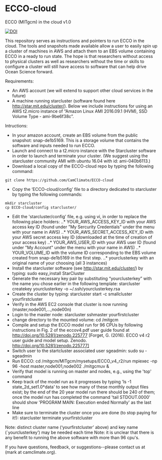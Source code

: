 # ECCO-cloud
ECCO (MITgcm) in the cloud v1.0

[![DOI](https://zenodo.org/badge/76081884.svg)](https://zenodo.org/badge/latestdoi/76081884)

This repository serves as instructions and pointers to run ECCO in the cloud.  The tools and snapshots made available allow a user to easily spin up a cluster of machines in AWS and attach them to an EBS volume containing ECCO in a ready to run state.  The hope is that researchers without access to physical clusters as well as researchers without the time or skills to configure a cluster will still have access to software that can help drive Ocean Science forward.

Requirements:
* An AWS account (we will extend to support other cloud services in the future)
* A machine running starcluster (software found here http://star.mit.edu/cluster/). Below we include instructions for using an AWS t2.micro instance of “Amazon Linux AMI 2016.09.1 (HVM), SSD Volume Type - ami-9be6f38c”.

Intructions:
* In your amazon account, create an EBS volume from the public snapshot: snap-de1b5169.  This is a storage volume that contains the software and inputs needed to run ECCO. 
* Launch and connect to a t2.micro instance with the Starcluster software in order to launch and terminate your cluster.  (We suggest using the starcluster community AMI with ubuntu 16.04 with id: ami-040b6113.)
* Download a local copy of the ECCO-cloud repo by typing the following command:
```
git clone https://github.com/CamClimate/ECCO-cloud
```
* Copy the ‘ECCO-cloud/config' file to a directory dedicated to starcluster by typing the following commands:
```
mkdir starcluster
cp ECCO-cloud/config starcluster/
```
* Edit the 'starcluster/config' file, e.g. using vi, in order to replace the following place holders:
..* YOUR_AWS_ACCESS_KEY_ID    with your AWS access key ID (found under "My Sercurity Credentials" under the menu with your name in AWS)
..* YOUR_AWS_SECRET_ACCESS_KEY_ID    with your AWS secret access key ID (downloaded at the time of creation of your access key)
..* YOUR_AWS_USER_ID    with your AWS user ID (found under "My Account" under the menu with your name in AWS)
..* YOUR_VOLUME_ID    with the volume ID corresponding to the EBS volume created from snap-de1b5169 in the first step.
..* yourclusterkey    with an original name of your choosing (all 3 instances)
* Install the starcluster software (see http://star.mit.edu/cluster/) by typing:
  sudo easy_install StarCluster
* Generate the necessary key pair by substituting “yourclusterkey” with the name 
  you chose earlier in the following template:
  starcluster createkey yourclusterkey -o ~/.ssh/yourclusterkey.rsa
* Create the cluster by typing:
  starcluster start -c smallcluster yourfirstcluster
* Verify in the AWS EC2 console that cluster is now running (master,node001,...,node00n)
* Login to the master node:
  starcluster sshmaster yourfirstcluster
* change directory to the mounted volume:
  cd /mitgcm
* Compile and setup the ECCO model run for 96 CPUs by following instructions in Fig. 2 of the
  eccov4.pdf user guide found at http://doi.org/10.5281/zenodo.225777 [Forget, G. (2016). 
  ECCO v4 r2 user guide and model setup. Zenodo. http://doi.org/10.5281/zenodo.225777]
* Switch user to the startcluster associated user sgeadmin:
  sudo su - sgeadmin
* Run ECCO:
  cd /mitgcm/MITgcm/mysetups/ECCO_v4_r2/run
  mpiexec -np 96 -host master,node001,node002 ./mitgcmuv &
* Verify that model is running on master and nodes, e.g., using the 'top' command
* Keep track of the model run as it progresses by typing 'ls -1 state_2d_set1.0*data' to see 
  how many of these monthly output files exist; by the end of the 20 year model run there should 
  be 240 of them; once the model run has completed the command 'tail STDOUT.0000' should show 
  'PROGRAM MAIN: Execution ended Normally' as the last line
* Make sure to terminate the cluster once you are done (to stop paying for it!):
  starcluster terminate yourfirstcluster

Note: distinct cluster name (‘yourfirstcluster’ above) and key name (`yourclusterkey’) may be needed each time
Note: it is unclear that there is any benefit to running the above software with more than 96 cpu's.

If you have questions, feedback, or suggestions--please contact us at (mark at camclimate.org).



